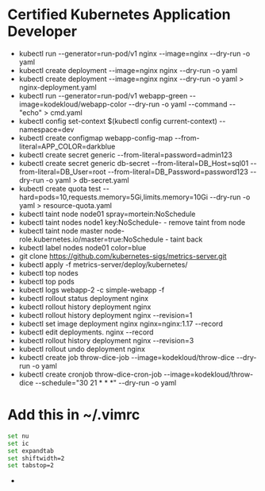 # Certified Kubernetes Application Developer
* kubectl run --generator=run-pod/v1 nginx --image=nginx --dry-run -o yaml
* kubectl create deployment --image=nginx nginx --dry-run -o yaml
* kubectl create deployment --image=nginx nginx --dry-run -o yaml > nginx-deployment.yaml
* kubectl run --generator=run-pod/v1 webapp-green --image=kodekloud/webapp-color --dry-run -o yaml --command -- "echo" > cmd.yaml
* kubectl config set-context $(kubectl config current-context) --namespace=dev
* kubectl create configmap webapp-config-map --from-literal=APP_COLOR=darkblue
* kubectl create secret generic --from-literal=password=admin123
* kubectl create secret generic db-secret --from-literal=DB_Host=sql01 --from-literal=DB_User=root --from-literal=DB_Password=password123 --dry-run -o yaml > db-secret.yaml
* kubectl create quota test --hard=pods=10,requests.memory=5Gi,limits.memory=10Gi --dry-run -o yaml > resource-quota.yaml
* kubectl taint node node01 spray=mortein:NoSchedule
* kubectl taint nodes node1 key:NoSchedule- - remove taint from node
* kubectl taint node master node-role.kubernetes.io/master=true:NoSchedule - taint back
* kubectl label nodes node01 color=blue
* git clone https://github.com/kubernetes-sigs/metrics-server.git
* kubectl apply -f metrics-server/deploy/kubernetes/
* kubectl top nodes
* kubectl top pods
* kubectl logs webapp-2 -c simple-webapp -f
* kubectl rollout status deployment nginx
* kubectl rollout history deployment nginx
* kubectl rollout history deployment nginx --revision=1
* kubectl set image deployment nginx nginx=nginx:1.17 --record
* kubectl edit deployments. nginx --record
* kubectl rollout history deployment nginx --revision=3
* kubectl rollout undo deployment nginx
* kubectl create job throw-dice-job --image=kodekloud/throw-dice --dry-run -o yaml
* kubectl create cronjob throw-dice-cron-job --image=kodekloud/throw-dice --schedule="30 21 * * *" --dry-run -o yaml

# Add this in ~/.vimrc
``` bash
set nu
set ic
set expandtab
set shiftwidth=2
set tabstop=2
```
* 
